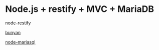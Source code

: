 # Node.js + restify + MVC + MariaDB #

[node-restify](http://mcavage.me/node-restify/)

[bunyan](https://github.com/trentm/node-bunyan)

[node-mariasql](https://github.com/mscdex/node-mariasql)

